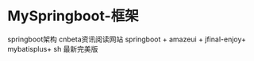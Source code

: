 # MySpringboot-框架

springboot架构 cnbeta资讯阅读网站
springboot + amazeui + jfinal-enjoy+ mybatisplus+ sh
最新完美版